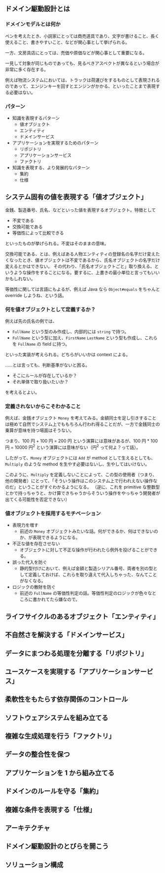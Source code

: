 ## ドメイン駆動設計とは

### ドメインモデルとは何か

ペンを考えたとき、小説家にとっては商売道具であり、文字が書けること、長く使えること、書きやすいこと、などが関心事として挙げられる。

一方、文房具店にとっては、売価や原価などが関心事として重要になる。

一見して対象が同じものであっても、見るべきアスペクトが異なるという場合が非常に多く存在する。

例えば物流システムにおいては、トラックは荷運びをするものとして表現されるのであって、エンジンキーを回すとエンジンがかかる、といったことまで表現する必要はない。

### パターン

- 知識を表現するパターン
    - 値オブジェクト
    - エンティティ
    - ドメインサービス
- アプリケーションを実現するためのパターン
    - リポジトリ
    - アプリケーションサービス
    - ファクトリ
- 知識を表現する、より発展的なパターン
    - 集約
    - 仕様

## システム固有の値を表現する「値オブジェクト」

金銭、製造番号、氏名、などといった値を表現するオブジェクト。特徴として

- 不変である
- 交換可能である
- 等価性によって比較できる

といったものが挙げられる。不変はそのままの意味。

交換可能である、とは、例えばある人物エンティティの登録名の名字だけ変えたくなったとき、値オブジェクトは不変であるから、氏名オブジェクトの名字だけ変えるとかはできない。
その代わり、「氏名オブジェクトごと」取り換える、というような操作をすることになる。要するに、上書きの最小単位と言ってもいいかもしれない。

等価性に関しては言語にもよるが、例えば Java なら `Object#equals` をちゃんと override しようね、という話。

### 何を値オブジェクトとして定義するか？

例えば先の氏名の例では、

- `FullName` という型のみ作成し、内部的には `string` で持つ。
- `FullName` という型に加え、`FirstName` `LastName` という型も作成し、これらを `FullName` の field に持つ。

といった実装が考えられる。どちらがいいかは context による。

……とは言っても、判断基準がないと困る。

- そこにルールが存在しているか？
- それ単体で取り扱いたいか？

を考えるとよい。

### 定義されないからこそわかること

例えば、金銭オブジェクト `Money` を考えてみる。金額同士を足し引きすることは極めて自然でシステム上でももちろん行われ得ることだが、一方で金銭同士の乗算が意味を持つ場面はそうない。

つまり、100 円 + 100 円 = 200 円 という演算には意味があるが、100 円 * 100 円 = 10000 円<sup>2</sup> という演算には意味がない（円<sup>2</sup> って何よ？って話）。

したがって、`Money` オブジェクトには `Add` が method として生えるとしても、`Multiply` のような method を生やす必要はないし、生やしてはいけない。

このように、`Multiply` を定義しないことによって、この型の使用者（つまり、他の開発者）にとって、「そういう操作はこのシステム上で行われえない操作なのだ」ということがすぐわかるようになる。
（逆に、これを primitive な整数型とかで持っちゃうと、かけ算できちゃうからそういう操作をやっちゃう開発者が出てくる可能性を否定できない）

### 値オブジェクトを採用するモチベーション

- 表現力を増す
    - 前述の `Money` オブジェクトみたいな話。何ができるか、何はできないのか、が表現できるようになる。
- 不正な値を存在させない
    - オブジェクトに対して不正な操作が行われたら例外を投げることができる。
- 誤った代入を防ぐ
    - 静的型付けにおいて、例えば金額と製造シリアル番号、両者を別の型として定義しておけば、これらを取り違えて代入しちゃった、なんてことがなくなる。
- ロジックの散財を防ぐ
    - 前述の `FullName` の等価性判定の話。等価性判定のロジックが色々なところに書かれてたら嫌なので。

## ライフサイクルのあるオブジェクト「エンティティ」
## 不自然さを解決する「ドメインサービス」
## データにまつわる処理を分離する「リポジトリ」
## ユースケースを実現する「アプリケーションサービス」
## 柔軟性をもたらす依存関係のコントロール
## ソフトウェアシステムを組み立てる
## 複雑な生成処理を行う「ファクトリ」
## データの整合性を保つ
## アプリケーションを 1 から組み立てる
## ドメインのルールを守る「集約」
## 複雑な条件を表現する「仕様」
## アーキテクチャ
## ドメイン駆動設計のとびらを開こう
## ソリューション構成
